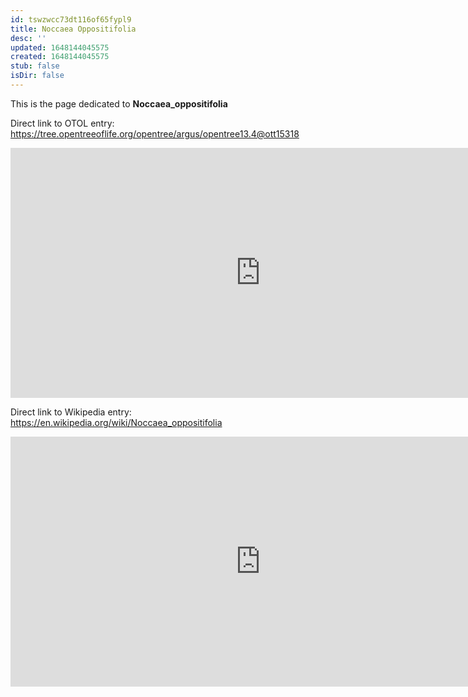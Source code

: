 ```yaml
---
id: tswzwcc73dt116of65fypl9
title: Noccaea Oppositifolia
desc: ''
updated: 1648144045575
created: 1648144045575
stub: false
isDir: false
---
```

This is the page dedicated to **Noccaea_oppositifolia**


Direct link to OTOL entry: https://tree.opentreeoflife.org/opentree/argus/opentree13.4@ott15318



<html>
    <body>
    <iframe src="https://tree.opentreeoflife.org/opentree/argus/opentree13.4@ott15318"
    width="800" height="400" frameborder="0" allowfullscreen> </iframe>
    </body>
</html>
    


Direct link to Wikipedia entry: https://en.wikipedia.org/wiki/Noccaea_oppositifolia



<html>
    <body>
    <iframe src="https://en.wikipedia.org/wiki/Noccaea_oppositifolia"
    width="800" height="400" frameborder="0" allowfullscreen> </iframe>
    </body>
</html>
    
